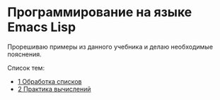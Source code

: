 # Программирование на языке Emacs Lisp

Прорешиваю примеры из данного учебника и делаю необходимые пояснения.

Список тем:
* [1 Обработка списков](ch1/README.md)
* [2 Практика вычислений](ch2.el)